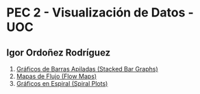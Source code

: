 # PEC 2 - Visualización de Datos - UOC
## Igor Ordoñez Rodríguez

1. [Gráficos de Barras Apiladas (Stacked Bar Graphs)](https://public.flourish.studio/visualisation/20224612/)
2. [Mapas de Flujo (Flow Maps)](https://public.tableau.com/views/Libro2_17315227560380/Hoja1?:language=es-ES&publish=yes&:sid=&:redirect=auth&:display_count=n&:origin=viz_share_link)
3. [Gráficos en Espiral (Spiral Plots)](https://github.com/iordonezro/uoc_visualizacion_datos/blob/main/PEC2/graphics/spiral/combined_spiral_chart.png)
